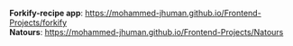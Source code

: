 <b>Forkify-recipe app</b>: https://mohammed-jhuman.github.io/Frontend-Projects/forkify
<br><b>Natours</b>: https://mohammed-jhuman.github.io/Frontend-Projects/Natours
